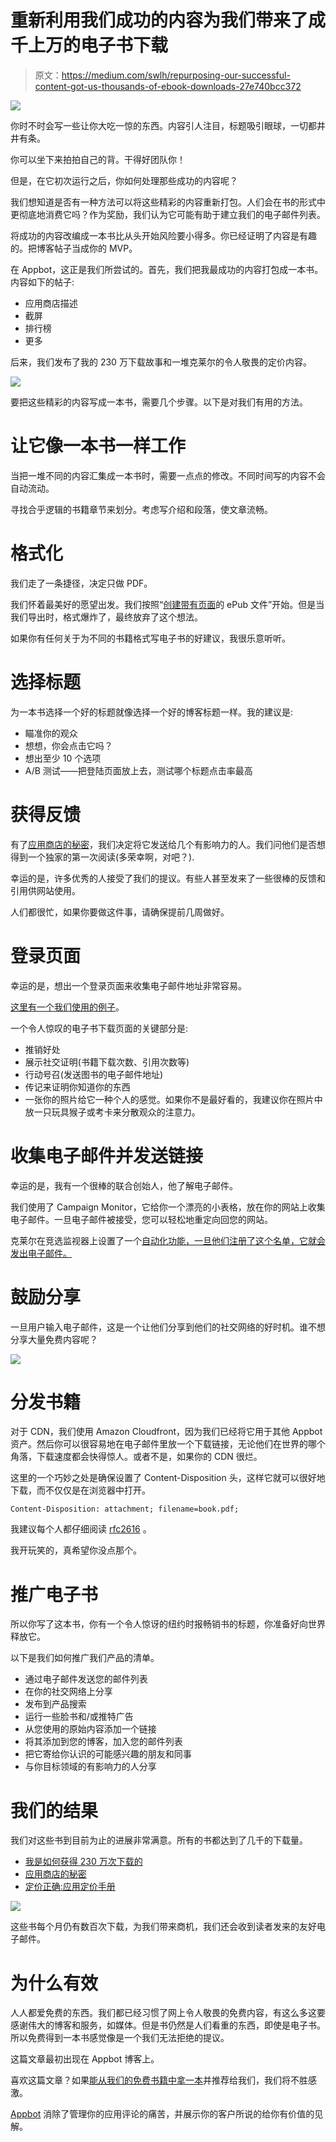 # 重新利用我们成功的内容为我们带来了成千上万的电子书下载

> 原文：<https://medium.com/swlh/repurposing-our-successful-content-got-us-thousands-of-ebook-downloads-27e740bcc372>

![](img/5598d7bb3e7a3c724f1d072307c805a3.png)

你时不时会写一些让你大吃一惊的东西。内容引人注目，标题吸引眼球，一切都井井有条。

你可以坐下来拍拍自己的背。干得好团队你！

但是，在它初次运行之后，你如何处理那些成功的内容呢？

我们想知道是否有一种方法可以将这些精彩的内容重新打包。人们会在书的形式中更彻底地消费它吗？作为奖励，我们认为它可能有助于建立我们的电子邮件列表。

将成功的内容改编成一本书比从头开始风险要小得多。你已经证明了内容是有趣的。把博客帖子当成你的 MVP。

在 Appbot，这正是我们所尝试的。首先，我们把我最成功的内容打包成一本书。内容如下的帖子:

*   应用商店描述
*   截屏
*   排行榜
*   更多

后来，我们发布了我的 230 万下载故事和一堆克莱尔的令人敬畏的定价内容。

![](img/072174e1d88a9bd67653bda2f511699c.png)

要把这些精彩的内容写成一本书，需要几个步骤。以下是对我们有用的方法。

# 让它像一本书一样工作

当把一堆不同的内容汇集成一本书时，需要一点点的修改。不同时间写的内容不会自动流动。

寻找合乎逻辑的书籍章节来划分。考虑写介绍和段落，使文章流畅。

# 格式化

我们走了一条捷径，决定只做 PDF。

我们怀着最美好的愿望出发。我们按照“[创建带有页面](https://support.apple.com/en-au/HT202066)的 ePub 文件”开始。但是当我们导出时，格式爆炸了，最终放弃了这个想法。

如果你有任何关于为不同的书籍格式写电子书的好建议，我很乐意听听。

# 选择标题

为一本书选择一个好的标题就像选择一个好的博客标题一样。我的建议是:

*   瞄准你的观众
*   想想，你会点击它吗？
*   想出至少 10 个选项
*   A/B 测试——把登陆页面放上去，测试哪个标题点击率最高

# 获得反馈

有了[应用商店的秘密](https://appbot.co/books/secrets_of_the_app_store)，我们决定将它发送给几个有影响力的人。我们问他们是否想得到一个独家的第一次阅读(多荣幸啊，对吧？).

幸运的是，许多优秀的人接受了我们的提议。有些人甚至发来了一些很棒的反馈和引用供网站使用。

人们都很忙，如果你要做这件事，请确保提前几周做好。

# 登录页面

幸运的是，想出一个登录页面来收集电子邮件地址非常容易。

[这里有一个我们使用的例子](https://appbot.co/books/secrets_of_the_app_store)。

一个令人惊叹的电子书下载页面的关键部分是:

*   推销好处
*   展示社交证明(书籍下载次数、引用次数等)
*   行动号召(发送图书的电子邮件地址)
*   传记来证明你知道你的东西
*   一张你的照片给它一种个人的感觉。如果你不是最好看的，我建议你在照片中放一只玩具猴子或考卡来分散观众的注意力。

# 收集电子邮件并发送链接

幸运的是，我有一个很棒的联合创始人，他了解电子邮件。

我们使用了 Campaign Monitor，它给你一个漂亮的小表格，放在你的网站上收集电子邮件。一旦电子邮件被接受，您可以轻松地重定向回您的网站。

克莱尔在竞选监视器上设置了一个[自动化功能，一旦他们注册了这个名单，它就会发出电子邮件。](https://www.campaignmonitor.com/features/email-automation/)

# 鼓励分享

一旦用户输入电子邮件，这是一个让他们分享到他们的社交网络的好时机。谁不想分享大量免费内容呢？

![](img/3569d9e68cca42e04a296be3c375375b.png)

# 分发书籍

对于 CDN，我们使用 Amazon Cloudfront，因为我们已经将它用于其他 Appbot 资产。然后你可以很容易地在电子邮件里放一个下载链接，无论他们在世界的哪个角落，下载速度都会快得惊人。或者不是，如果你的 CDN 很烂。

这里的一个巧妙之处是确保设置了 Content-Disposition 头，这样它就可以很好地下载，而不仅仅是在浏览器中打开。

```
Content-Disposition: attachment; filename=book.pdf;
```

我建议每个人都仔细阅读 [rfc2616](https://www.w3.org/Protocols/rfc2616/rfc2616-sec19.html) 。

我开玩笑的，真希望你没点那个。

# 推广电子书

所以你写了这本书，你有一个令人惊讶的纽约时报畅销书的标题，你准备好向世界释放它。

以下是我们如何推广我们产品的清单。

*   通过电子邮件发送您的邮件列表
*   在你的社交网络上分享
*   发布到产品搜索
*   运行一些脸书和/或推特广告
*   从您使用的原始内容添加一个链接
*   将其添加到您的博客，加入您的邮件列表
*   把它寄给你认识的可能感兴趣的朋友和同事
*   与你目标领域的有影响力的人分享

# 我们的结果

我们对这些书到目前为止的进展非常满意。所有的书都达到了几千的下载量。

*   [我是如何获得 230 万次下载的](https://appbot.co/books/how_i_got_2_million_downloads)
*   [应用商店的秘密](https://appbot.co/books/secrets_of_the_app_store)
*   [定价正确:应用定价手册](https://appbot.co/books/priced_right_the_app_pricing_playbook)

![](img/4a16b78e4148b2ac7fd7397081a46f22.png)

这些书每个月仍有数百次下载，为我们带来商机，我们还会收到读者发来的友好电子邮件。

# 为什么有效

人人都爱免费的东西。我们都已经习惯了网上令人敬畏的免费内容，有这么多这要感谢伟大的博客和服务，如媒体。但是书仍然是人们看重的东西，即使是电子书。所以免费得到一本书感觉像是一个我们无法拒绝的提议。

这篇文章最初出现在 Appbot 博客上。

喜欢这篇文章？如果[能从我们的免费书籍中拿一本](https://appbot.co/books)并推荐给我们，我们将不胜感激。

[Appbot](https://appbot.co) 消除了管理你的应用评论的痛苦，并展示你的客户所说的给你有价值的见解。